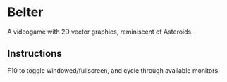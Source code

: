 # Belter

A videogame with 2D vector graphics, reminiscent of Asteroids.

## Instructions

F10 to toggle windowed/fullscreen, and cycle through available monitors.

